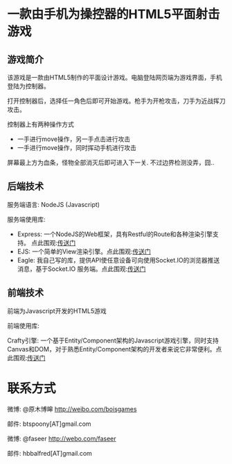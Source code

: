 # 一款由手机为操控器的HTML5平面射击游戏

## 游戏简介
该游戏是一款由HTML5制作的平面设计游戏。电脑登陆网页端为游戏界面，手机登陆为控制器。

打开控制器后，选择任一角色后即可开始游戏。枪手为开枪攻击，刀手为近战挥刀攻击。

控制器上有两种操作方式

* 一手进行move操作，另一手点击进行攻击
* 一手进行move操作，同时挥动手机进行攻击

屏幕最上方为血条，怪物全部消灭后即可进入下一关. 不过边界检测没弄，囧..

## 后端技术
服务端语言: NodeJS (Javascript)

服务端使用库:

* Express: 一个NodeJS的Web框架，具有Restful的Route和各种渲染引擎支持。 点此围观:[传送门](https://github.com/visionmedia/express)
* EJS: 一个简单的View渲染引擎。点此围观:[传送门](https://github.com/visionmedia/ejs)
* Eagle: 我自己写的库，提供API使任意设备可向使用Socket.IO的浏览器推送消息，基于Socket.IO 服务端。点此围观:[传送门](https://github.com/btspoony/node-eagle)

## 前端技术
前端为Javascript开发的HTML5游戏

前端使用库:

Crafty引擎: 一个基于Entity/Component架构的Javascript游戏引擎，同时支持Canvas和DOM，对于熟悉Entity/Component架构的开发者来说它非常便利。点此围观:[传送门](https://github.com/louisstow/Crafty)

# 联系方式
微博: @原木博皞 http://weibo.com/boisgames

邮件: btspoony[AT]gmail.com

微博: @faseer http://webo.com/faseer

邮件: hbbalfred[AT]gmail.com